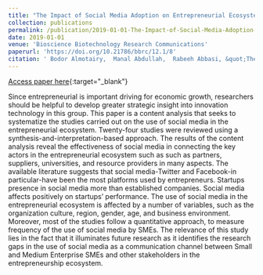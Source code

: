 ```yaml
---
title: "The Impact of Social Media Adoption on Entrepreneurial Ecosystem"
collection: publications
permalink: /publication/2019-01-01-The-Impact-of-Social-Media-Adoption-on-Entrepreneurial-Ecosystem
date: 2019-01-01
venue: 'Bioscience Biotechnology Research Communications'
paperurl: 'https://doi.org/10.21786/bbrc/12.1/8'
citation: ' Bodor Almotairy,  Manal Abdullah,  Rabeeh Abbasi, &quot;The Impact of Social Media Adoption on Entrepreneurial Ecosystem.&quot; Bioscience Biotechnology Research Communications, 2019.'
---
```

[Access paper here](https://doi.org/10.21786/bbrc/12.1/8){:target="_blank"}

Since entrepreneurial is important driving for economic growth, researchers should be helpful to develop greater strategic insight into innovation technology in this group. This paper is a content analysis that seeks to systematize the studies carried out on the use of social media in the entrepreneurial ecosystem. Twenty-four studies were reviewed using a synthesis-and-interpretation-based approach. The results of the content analysis reveal the effectiveness of social media in connecting the key actors in the entrepreneurial ecosystem such as such as partners, suppliers, universities, and resource providers in many aspects. The available literature suggests that social media-Twitter and Facebook-in particular-have been the most platforms used by entrepreneurs. Startups presence in social media more than established companies. Social media affects positively on startups’ performance. The use of social media in the entrepreneurial ecosystem is affected by a number of variables, such as the organization culture, region, gender, age, and business environment. Moreover, most of the studies follow a quantitative approach, to measure frequency of the use of social media by SMEs. The relevance of this study lies in the fact that it illuminates future research as it identifies the research gaps in the use of social media as a communication channel between Small and Medium Enterprise SMEs and other stakeholders in the entrepreneurship ecosystem.

